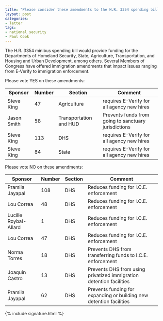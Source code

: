 ```yaml
---
title: "Please consider these amendments to the H.R. 3354 spending bill"
layout: post
categories:
- letter
tags:
- national security
- Paul Cook
---
```


The H.R. 3354 minibus spending bill would provide funding for the Departments of Homeland Security, State, Agriculture, Transportation, and Housing and Urban Development, among others. Several Members of Congress have offered immigration amendments that impact issues ranging from E-Verify to immigration enforcement.

Please vote YES on these amendments:

<table><thead><tr><th>Sponsor</th><th>Number</th><th>Section</th><th>Comment</th></tr></thead><tbody><tr><td>Steve King</td><td>47</td><td>Agriculture</td><td>requires E-Verify for all agency new hires</td></tr><tr><td>Jason Smith</td><td>58</td><td>Transportation and HUD</td><td>Prevents funds from going to sanctuary jurisdictions</td></tr><tr><td>Steve King</td><td>113</td><td>DHS</td><td>requires E-Verify for all agency new hires</td></tr><tr><td>Steve King</td><td>84</td><td>State</td><td>requires E-Verify for all agency new hires</td></tr></tbody></table>

Please vote NO on these amendments:

<table><thead><tr><th>Sponsor</th><th>Number</th><th>Section</th><th>Comment</th></tr></thead><tbody><tr><td>Pramila Jayapal</td><td>108</td><td>DHS</td><td>Reduces funding for I.C.E. enforcement</td></tr><tr><td>Lou Correa</td><td>48</td><td>DHS</td><td>Reduces funding for I.C.E. enforcement</td></tr><tr><td>Lucille Roybal-Allard</td><td>1</td><td>DHS</td><td>Reduces funding for I.C.E. enforcement</td></tr><tr><td>Lou Correa</td><td>47</td><td>DHS</td><td>Reduces funding for I.C.E. enforcement</td></tr><tr><td>Norma Torres</td><td>18</td><td>DHS</td><td>Prevents DHS from transferring funds to I.C.E. enforcement</td></tr><tr><td>Joaquin Castro</td><td>13</td><td>DHS</td><td>Prevents DHS from using privatized immigration detention facilities</td></tr><tr><td>Pramila Jayapal</td><td>62</td><td>DHS</td><td>Prevents funding for expanding or building new detention facilities</td></tr></tbody></table>

{% include signature.html %}
